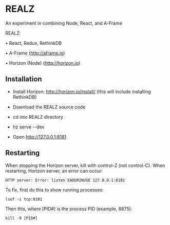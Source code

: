 # REALZ

An experiment in combining Node, React, and A-Frame

REALZ:

• React, Redux, RethinkDB

• A-Frame (http://aframe.io)

• Horizon (Node) (http://horizon.io)

## Installation

  - Install Horizon: http://horizon.io/install/
    (this will include installing RethinkDB)

  - Download the REALZ source code
  - cd into REALZ directory
  - hz serve --dev
  - Open http://127.0.0.1:8181

## Restarting

When stopping the Horizon server, kill with control-Z (not control-C). When restarting, Horizon server, an error can occur:

    HTTP server: Error: listen EADDRINUSE 127.0.0.1:8181

To fix, first do this to show running processes:

    lsof -i tcp:8181

Then this, where [PID#] is the process PID (example, 8875):

    kill -9 [PID#]
